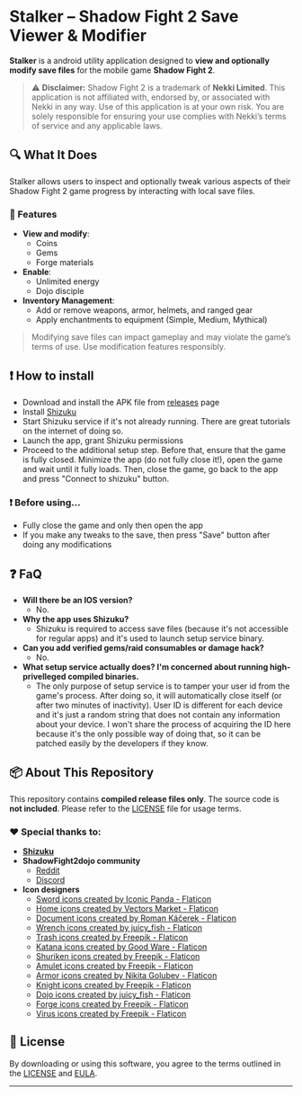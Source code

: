 # Stalker – Shadow Fight 2 Save Viewer & Modifier

**Stalker** is a android utility application designed to **view and optionally modify save files** for the mobile game **Shadow Fight 2**.

> ⚠️ **Disclaimer:** Shadow Fight 2 is a trademark of **Nekki Limited**. This application is not affiliated with, endorsed by, or associated with Nekki in any way. Use of this application is at your own risk. You are solely responsible for ensuring your use complies with Nekki’s terms of service and any applicable laws.

## 🔍 What It Does

Stalker allows users to inspect and optionally tweak various aspects of their Shadow Fight 2 game progress by interacting with local save files.

### 🔧 Features

- **View and modify**:
  - Coins
  - Gems
  - Forge materials
- **Enable**:
  - Unlimited energy
  - Dojo disciple
- **Inventory Management**:
  - Add or remove weapons, armor, helmets, and ranged gear
  - Apply enchantments to equipment (Simple, Medium, Mythical)

> Modifying save files can impact gameplay and may violate the game’s terms of use. Use modification features responsibly.

## ❗ How to install
- Download and install the APK file from [releases](https://github.com/onerdna/stalker_release/releases) page
- Install [Shizuku](https://shizuku.rikka.app/)
- Start Shizuku service if it's not already running. There are great tutorials on the internet of doing so.
- Launch the app, grant Shizuku permissions
- Proceed to the additional setup step. Before that, ensure that the game is fully closed. Minimize the app (do not fully close it!), open the game and wait until it fully loads. Then, close the game, go back to the app and press "Connect to shizuku" button.

### ❗ Before using...
- Fully close the game and only then open the app
- If you make any tweaks to the save, then press "Save" button after doing any modifications

## ❓ FaQ
- **Will there be an IOS version?**
  - No.
- **Why the app uses Shizuku?**
  - Shizuku is required to access save files (because it's not accessible for regular apps) and it's used to launch setup service binary.
- **Can you add verified gems/raid consumables or damage hack?**
  - No.
- **What setup service actually does? I'm concerned about running high-privelleged compiled binaries.**
  - The only purpose of setup service is to tamper your user id from the game's process. After doing so, it will automatically close itself (or after two minutes of inactivity). User ID is different for each device and it's just a random string that does not contain any information about your device. I won't share the process of acquiring the ID here because it's the only possible way of doing that, so it can be patched easily by the developers if they know. 

## 📦 About This Repository

This repository contains **compiled release files only**. The source code is **not included**. Please refer to the [LICENSE](./LICENSE.md) file for usage terms.

### ❤ Special thanks to:
- [**Shizuku**](https://shizuku.rikka.app/)
- **ShadowFight2dojo community**
  - [Reddit](https://www.reddit.com/r/ShadowFight2dojo/)
  - [Discord](https://discord.gg/ThDBZztuJu)
- **Icon designers**
    - <a href="https://www.flaticon.com/free-icons/sword" title="sword icons">Sword icons created by Iconic Panda - Flaticon</a>
    - <a href="https://www.flaticon.com/free-icons/home" title="home icons">Home icons created by Vectors Market - Flaticon</a>
    - <a href="https://www.flaticon.com/free-icons/document" title="document icons">Document icons created by Roman Káčerek - Flaticon</a>
    - <a href="https://www.flaticon.com/free-icons/wrench" title="wrench icons">Wrench icons created by juicy_fish - Flaticon</a>
    - <a href="https://www.flaticon.com/free-icons/trash" title="trash icons">Trash icons created by Freepik - Flaticon</a>
    - <a href="https://www.flaticon.com/free-icons/katana" title="katana icons">Katana icons created by Good Ware - Flaticon</a>
    - <a href="https://www.flaticon.com/free-icons/shuriken" title="shuriken icons">Shuriken icons created by Freepik - Flaticon</a>
    - <a href="https://www.flaticon.com/free-icons/amulet" title="amulet icons">Amulet icons created by Freepik - Flaticon</a>
    - <a href="https://www.flaticon.com/free-icons/armor" title="armor icons">Armor icons created by Nikita Golubev - Flaticon</a>
    - <a href="https://www.flaticon.com/free-icons/knight" title="knight icons">Knight icons created by Freepik - Flaticon</a>
    - <a href="https://www.flaticon.com/free-icons/dojo" title="dojo icons">Dojo icons created by juicy_fish - Flaticon</a>
    - <a href="https://www.flaticon.com/free-icons/forge" title="forge icons">Forge icons created by Freepik - Flaticon</a>
    - <a href="https://www.flaticon.com/free-icons/virus" title="virus icons">Virus icons created by Freepik - Flaticon</a>
## 📄 License

By downloading or using this software, you agree to the terms outlined in the [LICENSE](./LICENSE.md) and [EULA](./EULA.txt).

---
